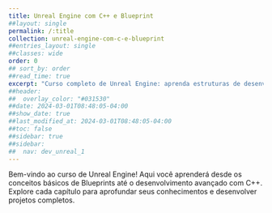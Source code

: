 ```yaml
---
title: Unreal Engine com C++ e Blueprint
##layout: single
permalink: /:title
collection: unreal-engine-com-c-e-blueprint
##entries_layout: single
##classes: wide
order: 0
## sort_by: order
##read_time: true
excerpt: "Curso completo de Unreal Engine: aprenda estruturas de desenvolvimento, lógica de programação, Blueprints e C++."
##header:
##  overlay_color: "#031530"
##date: 2024-03-01T08:48:05-04:00
##show_date: true
##last_modified_at: 2024-03-01T08:48:05-04:00
##toc: false
##sidebar: true
##sidebar:
##  nav: dev_unreal_1
---
```


Bem-vindo ao curso de Unreal Engine! Aqui você aprenderá desde os conceitos básicos de Blueprints até o desenvolvimento avançado com C++. Explore cada capítulo para aprofundar seus conhecimentos e desenvolver projetos completos.

